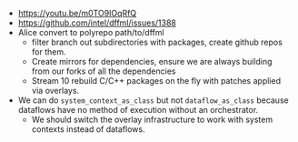 - https://youtu.be/m0TO9IOqRfQ
- https://github.com/intel/dffml/issues/1388
- Alice convert to polyrepo path/to/dffml
  - filter branch out subdirectories with packages, create github repos for them.
  - Create mirrors for dependencies, ensure we are always building from our forks of all the dependencies
  - Stream 10 rebuild C/C++ packages on the fly with patches applied via overlays.
- We can do `system_context_as_class` but not `dataflow_as_class` because dataflows have no method of execution without an orchestrator.
  - We should switch the overlay infrastructure to work with system contexts instead of dataflows.